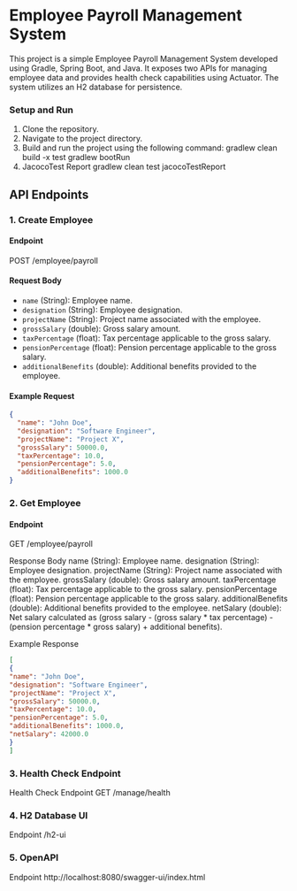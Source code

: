 # Employee Payroll Management System
This project is a simple Employee Payroll Management System developed using Gradle, Spring Boot, and Java. 
It exposes two APIs for managing employee data and provides health check capabilities using Actuator. 
The system utilizes an H2 database for persistence.

### Setup and Run
1. Clone the repository.
2. Navigate to the project directory.
3. Build and run the project using the following command:
   gradlew clean build -x test
   gradlew bootRun
4. JacocoTest Report
   gradlew clean test jacocoTestReport

## API Endpoints

### 1. Create Employee

#### Endpoint

POST /employee/payroll

#### Request Body
- `name` (String): Employee name.
- `designation` (String): Employee designation.
- `projectName` (String): Project name associated with the employee.
- `grossSalary` (double): Gross salary amount.
- `taxPercentage` (float): Tax percentage applicable to the gross salary.
- `pensionPercentage` (float): Pension percentage applicable to the gross salary.
- `additionalBenefits` (double): Additional benefits provided to the employee.

#### Example Request
```json
{
  "name": "John Doe",
  "designation": "Software Engineer",
  "projectName": "Project X",
  "grossSalary": 50000.0,
  "taxPercentage": 10.0,
  "pensionPercentage": 5.0,
  "additionalBenefits": 1000.0
}
```
### 2. Get Employee
#### Endpoint
GET /employee/payroll

Response Body
name (String): Employee name.
designation (String): Employee designation.
projectName (String): Project name associated with the employee.
grossSalary (double): Gross salary amount.
taxPercentage (float): Tax percentage applicable to the gross salary.
pensionPercentage (float): Pension percentage applicable to the gross salary.
additionalBenefits (double): Additional benefits provided to the employee.
netSalary (double): Net salary calculated as (gross salary - (gross salary * tax percentage) - (pension percentage * gross salary) + additional benefits).

Example Response
```json
[
{
"name": "John Doe",
"designation": "Software Engineer",
"projectName": "Project X",
"grossSalary": 50000.0,
"taxPercentage": 10.0,
"pensionPercentage": 5.0,
"additionalBenefits": 1000.0,
"netSalary": 42000.0
}
]
```

### 3. Health Check Endpoint
Health Check Endpoint
GET /manage/health

### 4. H2 Database UI
Endpoint
/h2-ui

### 5. OpenAPI
Endpoint
http://localhost:8080/swagger-ui/index.html
